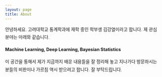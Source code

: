 ```yaml
---
layout: page
title: About
---
```


<div style="font-size: 0.9rem; font-weight:300; line-height: 1.6rem;">

안녕하세요. 고려대학교 통계학과에 재학 중인 학부생 김강열이라고 합니다. 제 관심 분야는 아래와 같습니다.

<p class="message" style="font-size: 0.9rem; font-weight: 700">
Machine Learning, Deep Learning, Bayesian Statistics
</p>

이 공간을 통해서 제가 지금까지 배운 내용들을 잘 정리해 놓고 지나가다 방문하시는 분들의 비판이나
가르침 역시 받으려고 합니다. 잘 부탁드립니다.

</div>
